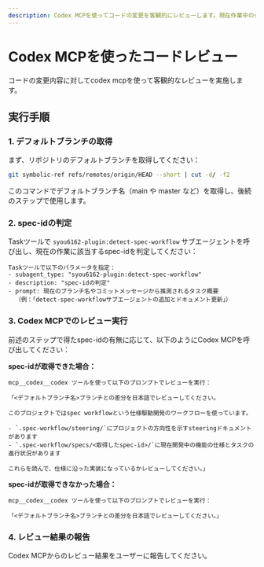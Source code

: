 ```yaml
---
description: Codex MCPを使ってコードの変更を客観的にレビューします。現在作業中のspec workflowがある場合は仕様に沿ったレビューを実施します。
---
```


# Codex MCPを使ったコードレビュー

コードの変更内容に対してcodex mcpを使って客観的なレビューを実施します。

## 実行手順

### 1. デフォルトブランチの取得

まず、リポジトリのデフォルトブランチを取得してください：

```bash
git symbolic-ref refs/remotes/origin/HEAD --short | cut -d/ -f2
```

このコマンドでデフォルトブランチ名（main や master など）を取得し、後続のステップで使用します。

### 2. spec-idの判定

Taskツールで `syou6162-plugin:detect-spec-workflow` サブエージェントを呼び出し、現在の作業に該当するspec-idを判定してください：

```
Taskツールで以下のパラメータを指定：
- subagent_type: "syou6162-plugin:detect-spec-workflow"
- description: "spec-idの判定"
- prompt: 現在のブランチ名やコミットメッセージから推測されるタスク概要
  （例：「detect-spec-workflowサブエージェントの追加とドキュメント更新」）
```

### 3. Codex MCPでのレビュー実行

前述のステップで得たspec-idの有無に応じて、以下のようにCodex MCPを呼び出してください：

**spec-idが取得できた場合：**

```
mcp__codex__codex ツールを使って以下のプロンプトでレビューを実行：

「<デフォルトブランチ名>ブランチとの差分を日本語でレビューしてください。

このプロジェクトではspec workflowという仕様駆動開発のワークフローを使っています。

- `.spec-workflow/steering/`にプロジェクトの方向性を示すsteeringドキュメントがあります
- `.spec-workflow/specs/<取得したspec-id>/`に現在開発中の機能の仕様とタスクの進行状況があります

これらを読んで、仕様に沿った実装になっているかレビューしてください。」
```

**spec-idが取得できなかった場合：**

```
mcp__codex__codex ツールを使って以下のプロンプトでレビューを実行：

「<デフォルトブランチ名>ブランチとの差分を日本語でレビューしてください。」
```

### 4. レビュー結果の報告

Codex MCPからのレビュー結果をユーザーに報告してください。
